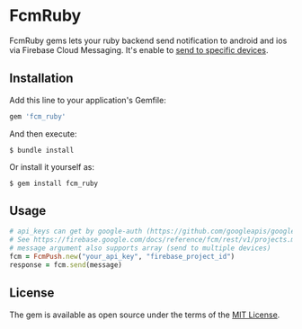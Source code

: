 # FcmRuby

FcmRuby gems lets your ruby backend send notification to android and ios via Firebase Cloud Messaging.
It's enable to [send to specific devices](https://firebase.google.com/docs/cloud-messaging/send-message?hl=ja#send_messages_to_specific_devices).

## Installation

Add this line to your application's Gemfile:

```ruby
gem 'fcm_ruby'
```

And then execute:

    $ bundle install

Or install it yourself as:

    $ gem install fcm_ruby

## Usage

```ruby
# api_keys can get by google-auth (https://github.com/googleapis/google-auth-library-ruby)
# See https://firebase.google.com/docs/reference/fcm/rest/v1/projects.messages for message structure
# message argument also supports array (send to multiple devices)
fcm = FcmPush.new("your_api_key", "firebase_project_id")
response = fcm.send(message)
```

## License

The gem is available as open source under the terms of the [MIT License](https://opensource.org/licenses/MIT).

